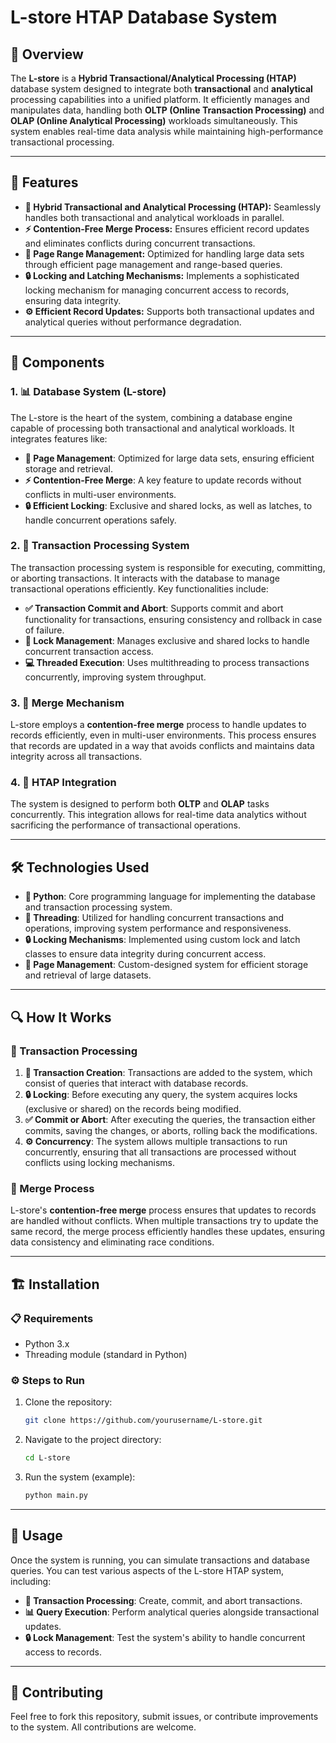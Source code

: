 # L-store HTAP Database System

## 🚀 Overview

The **L-store** is a **Hybrid Transactional/Analytical Processing (HTAP)** database system designed to integrate both **transactional** and **analytical** processing capabilities into a unified platform. It efficiently manages and manipulates data, handling both **OLTP (Online Transaction Processing)** and **OLAP (Online Analytical Processing)** workloads simultaneously. This system enables real-time data analysis while maintaining high-performance transactional processing.

---

## 🔧 Features

- **🔄 Hybrid Transactional and Analytical Processing (HTAP):** Seamlessly handles both transactional and analytical workloads in parallel.
- **⚡ Contention-Free Merge Process:** Ensures efficient record updates and eliminates conflicts during concurrent transactions.
- **📂 Page Range Management:** Optimized for handling large data sets through efficient page management and range-based queries.
- **🔒 Locking and Latching Mechanisms:** Implements a sophisticated locking mechanism for managing concurrent access to records, ensuring data integrity.
- **⚙️ Efficient Record Updates:** Supports both transactional updates and analytical queries without performance degradation.

---

## 🧩 Components

### 1. **📊 Database System (L-store)**
The L-store is the heart of the system, combining a database engine capable of processing both transactional and analytical workloads. It integrates features like:

- **📄 Page Management**: Optimized for large data sets, ensuring efficient storage and retrieval.
- **⚡ Contention-Free Merge**: A key feature to update records without conflicts in multi-user environments.
- **🔒 Efficient Locking**: Exclusive and shared locks, as well as latches, to handle concurrent operations safely.

### 2. **💼 Transaction Processing System**
The transaction processing system is responsible for executing, committing, or aborting transactions. It interacts with the database to manage transactional operations efficiently. Key functionalities include:

- **✅ Transaction Commit and Abort**: Supports commit and abort functionality for transactions, ensuring consistency and rollback in case of failure.
- **🔑 Lock Management**: Manages exclusive and shared locks to handle concurrent transaction access.
- **💻 Threaded Execution**: Uses multithreading to process transactions concurrently, improving system throughput.

### 3. **🔄 Merge Mechanism**
L-store employs a **contention-free merge** process to handle updates to records efficiently, even in multi-user environments. This process ensures that records are updated in a way that avoids conflicts and maintains data integrity across all transactions.

### 4. **🔗 HTAP Integration**
The system is designed to perform both **OLTP** and **OLAP** tasks concurrently. This integration allows for real-time data analytics without sacrificing the performance of transactional operations.

---

## 🛠 Technologies Used

- **🐍 Python**: Core programming language for implementing the database and transaction processing system.
- **🧵 Threading**: Utilized for handling concurrent transactions and operations, improving system performance and responsiveness.
- **🔒 Locking Mechanisms**: Implemented using custom lock and latch classes to ensure data integrity during concurrent access.
- **📄 Page Management**: Custom-designed system for efficient storage and retrieval of large datasets.

---

## 🔍 How It Works

### 💼 Transaction Processing

1. **📝 Transaction Creation**: Transactions are added to the system, which consist of queries that interact with database records.
2. **🔒 Locking**: Before executing any query, the system acquires locks (exclusive or shared) on the records being modified.
3. **✅ Commit or Abort**: After executing the queries, the transaction either commits, saving the changes, or aborts, rolling back the modifications.
4. **⚙️ Concurrency**: The system allows multiple transactions to run concurrently, ensuring that all transactions are processed without conflicts using locking mechanisms.

### 🔄 Merge Process

L-store's **contention-free merge** process ensures that updates to records are handled without conflicts. When multiple transactions try to update the same record, the merge process efficiently handles these updates, ensuring data consistency and eliminating race conditions.

---

## 🏗 Installation

### 📋 Requirements

- Python 3.x
- Threading module (standard in Python)

### ⚙️ Steps to Run

1. Clone the repository:
    ```bash
    git clone https://github.com/yourusername/L-store.git
    ```
2. Navigate to the project directory:
    ```bash
    cd L-store
    ```
3. Run the system (example):
    ```bash
    python main.py
    ```

---

## 📝 Usage

Once the system is running, you can simulate transactions and database queries. You can test various aspects of the L-store HTAP system, including:

- **💼 Transaction Processing**: Create, commit, and abort transactions.
- **📊 Query Execution**: Perform analytical queries alongside transactional updates.
- **🔒 Lock Management**: Test the system's ability to handle concurrent access to records.

---

## 🤝 Contributing

Feel free to fork this repository, submit issues, or contribute improvements to the system. All contributions are welcome.
